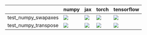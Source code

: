 |                      | numpy                                                                                                                                                                                  | jax                                                                                                                                                                                    | torch                                                                                                                                                                                  | tensorflow                                                                                                                                                                             |
|:---------------------|:---------------------------------------------------------------------------------------------------------------------------------------------------------------------------------------|:---------------------------------------------------------------------------------------------------------------------------------------------------------------------------------------|:---------------------------------------------------------------------------------------------------------------------------------------------------------------------------------------|:---------------------------------------------------------------------------------------------------------------------------------------------------------------------------------------|
| test_numpy_swapaxes  | <a href="https://github.com/unifyai/ivy/actions/runs/3984245636/jobs/6830271117" rel="noopener noreferrer" target="_blank"><img src=https://img.shields.io/badge/-success-success></a> | <a href="https://github.com/unifyai/ivy/actions/runs/3984245636/jobs/6830271117" rel="noopener noreferrer" target="_blank"><img src=https://img.shields.io/badge/-success-success></a> | <a href="https://github.com/unifyai/ivy/actions/runs/3984245636/jobs/6830271117" rel="noopener noreferrer" target="_blank"><img src=https://img.shields.io/badge/-success-success></a> | <a href="https://github.com/unifyai/ivy/actions/runs/3984245636/jobs/6830271117" rel="noopener noreferrer" target="_blank"><img src=https://img.shields.io/badge/-success-success></a> |
| test_numpy_transpose | <a href="https://github.com/unifyai/ivy/actions/runs/3984245636/jobs/6830271117" rel="noopener noreferrer" target="_blank"><img src=https://img.shields.io/badge/-success-success></a> | <a href="https://github.com/unifyai/ivy/actions/runs/3984245636/jobs/6830271117" rel="noopener noreferrer" target="_blank"><img src=https://img.shields.io/badge/-success-success></a> | <a href="https://github.com/unifyai/ivy/actions/runs/3984245636/jobs/6830271117" rel="noopener noreferrer" target="_blank"><img src=https://img.shields.io/badge/-success-success></a> | <a href="https://github.com/unifyai/ivy/actions/runs/3984245636/jobs/6830271117" rel="noopener noreferrer" target="_blank"><img src=https://img.shields.io/badge/-success-success></a> |